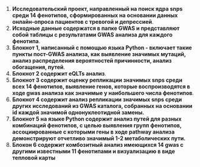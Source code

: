 1. **Исследовательский проект, направленный на поиск ядра snps среди 14 фенотипов, сформированных на основании данных онлайн-опроса пациентов с тревогой и депрессией**.
2. **Исходные данные содержатся в папке GWAS и представляют собой таблицы с результатами GWAS анализа для каждого фенотипа**.
3. **Блокнот 1, написанный с помощью языка Python - включает такие пункты пост-GWAS анализа, как выявление значимых мутаций, анализ распределения вероятностей причинности, анализ обогащения, путей**.
4. **Блокнот 2 содержит eQLTs анализ**.
5. **Блокнот 3 содержит оценку репликации значимых snps среди всех 14 фенотипов, выявление генов, которые воспроизводятся в ходе gwas анализа как значимые у наибольшего числа фенотипов**.
6. **Блокнот 4 содержит анализ репликации значимых snps среди других исследований из GWAS каталога, собранных на основании id каждой значимой однонуклеотидной замены.**
7. **Блокнот 5 на языке Python содержит анализ путей для разных комбинаций фенотипов, с целью выявления групп фенотипов, ассоциированные с которыми гены в ходе pathway анализа демонстрируют отчетливо значимый 1-2 метаболических пути.**
8. **Блокон 6 содержит комбозитный анализ имеющихся 14 gwas c другими известными 11 фенотипами и визуализацию в виде тепловой карты**